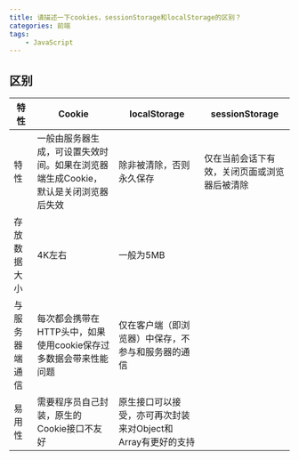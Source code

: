 ```yaml
---
title: 请描述一下cookies，sessionStorage和localStorage的区别？
categories: 前端
tags:
    - JavaScript
---
```


## 区别

| 特性           | Cookie                                                       | localStorage                                                | sessionStorage                               |
| -------------- | ------------------------------------------------------------ | ----------------------------------------------------------- | -------------------------------------------- |
| 特性           | 一般由服务器生成，可设置失效时间。如果在浏览器端生成Cookie，默认是关闭浏览器后失效 | 除非被清除，否则永久保存                                    | 仅在当前会话下有效，关闭页面或浏览器后被清除 |
| 存放数据大小   | 4K左右                                                       | 一般为5MB                                                   |                                              |
| 与服务器端通信 | 每次都会携带在HTTP头中，如果使用cookie保存过多数据会带来性能问题 | 仅在客户端（即浏览器）中保存，不参与和服务器的通信          |                                              |
| 易用性         | 需要程序员自己封装，原生的Cookie接口不友好                   | 原生接口可以接受，亦可再次封装来对Object和Array有更好的支持 |                                              |